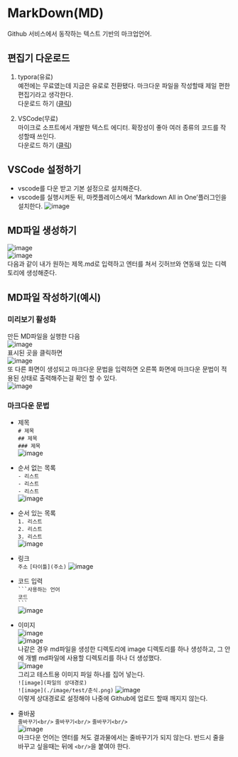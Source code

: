 # MarkDown(MD)
Github 서비스에서 동작하는 텍스트 기반의 마크업언어.<br/>

## 편집기 다운로드
1. typora(유료)<br/>
예전에는 무료였는데 지금은 유로로 전환됐다. 마크다운 파일을 작성할때 제일 편한 편집기라고 생각한다.<br/>
다운로드 하기 ([클릭](https://typora.io/))

2. VSCode(무료)<br/>
마이크로 소프트에서 개발한 텍스트 에디터. 확장성이 좋아 여러 종류의 코드를 작성할때 쓰인다.<br/>
다운로드 하기 ([클릭](https://code.visualstudio.com/download))

## VSCode 설정하기
- vscode를 다운 받고 기본 설정으로 설치해준다.<br/>
- vscode를 실행시켜둔 뒤, 마켓플레이스에서 ‘Markdown All in One’플러그인을 설치한다. 
![image](./image/markdown/1.png)<br/>

## MD파일 생성하기
![image](./image/markdown/2.png)<br/>
![image](./image/markdown/3.png)<br/>
다음과 같이 내가 원하는 제목.md로 입력하고 엔터를 쳐서 깃허브와 연동돼 있는 디렉토리에 생성해준다.<br/>

## MD파일 작성하기(예시)

### 미리보기 활성화
만든 MD파일을 실행한 다음<br/>
![image](./image/markdown/4.png)<br/>
표시된 곳을 클릭하면<br/>
![image](./image/markdown/5.png)<br/>
또 다른 화면이 생성되고 마크다운 문법을 입력하면 오른쪽 화면에 마크다운 문법이 적용된 상태로 출력해주는걸 확인 할 수 있다.<br/>
![image](./image/markdown/6.png)<br/>

### 마크다운 문법
- 제목<br/> 
`# 제목`<br/>
`## 제목`<br/>
`### 제목`<br/>
![image](./image/markdown/7.png)<br/>

- 순서 없는 목록<br/>
`- 리스트`<br/>
`- 리스트`<br/>
`- 리스트`<br/>
![image](./image/markdown/8.png)<br/>

- 순서 있는 목록<br/>
`1. 리스트`<br/>
`2. 리스트`<br/>
`3. 리스트`<br/>
![image](./image/markdown/9.png)<br/>

- 링크<br/>
`주소`
`[타이틀](주소)`
![image](./image/markdown/10.png)<br/>

- 코드 입력<br>
` ```사용하는 언어 `<br/>
` 코드 `<br/>
` ``` `<br/>
![image](./image/markdown/11.png)<br/>

- 이미지<br/>
![image](./image/markdown/12.png)<br/>
![image](./image/markdown/13.png)<br/>
나같은 경우 md파일을 생성한 디렉토리에 image 디렉토리를 하나 생성하고, 그 안에 개별 md파일에 사용할 디렉토리를 하나 더 생성했다.<br/>
![image](./image/markdown/14.png)<br/>
그리고 테스트용 이미지 파일 하나를 집어 넣는다.<br/>
` ![image](파일의 상대경로) `<br/>
` ![image](./image/test/춘식.png) `
![image](./image/markdown/15.png)<br/>
이렇게 상대경로로 설정해야 나중에 Github에 업로드 할때 깨지지 않는다.<br/>

- 줄바꿈 <br/>
` 줄바꾸기<br/> `
` 줄바꾸기<br/> `
` 줄바꾸기<br/> `<br/>
![image](./image/markdown/16.png)<br/>
마크다운 언어는 엔터를 쳐도 결과물에서는 줄바꾸기가 되지 않는다. 반드시 줄을 바꾸고 싶을때는 뒤에 `<br/>`을 붙여야 한다.<br/>